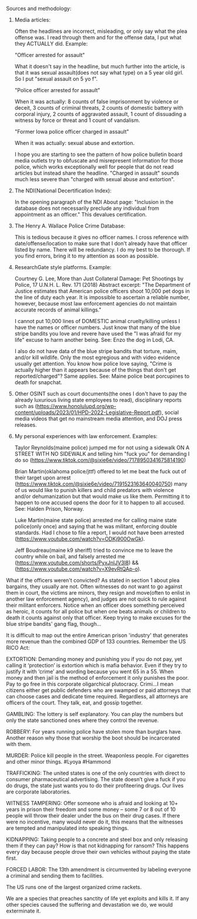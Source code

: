 Sources and methodology:

1. Media articles:
	
	Often the headlines are incorrect, misleading, or only say what the plea offense was. I read through them and for the offense data, I put what they ACTUALLY did. Example:

	"Officer arrested for assault"

	What it doesn't say in the headline, but much further into the article, is that it was sexual assault(does not say what type) on a 5 year old girl. So I put "sexual assault on 5 yo f". 
	
	"Police officer arrested for assault"
	
	When it was actually: 8 counts of false imprisonment by violence or deceit, 3 counts of criminal threats, 2 counts of domestic battery with corporal injury, 2 counts of aggravated assault, 1 count of dissuading a witness by force or threat and 1 count of vandalism.
	
	"Former Iowa police officer charged in assault"
	
	When it was actually: sexual abuse and extortion.
	
	I hope you are starting to see the pattern of how police bulletin board media outlets try to obfuscate and misrepresent information for those police, which works exceptionally well for people that do not read articles but instead share the headline. "Charged in assault" sounds much less severe than "charged with sexual abuse and extortion".

2. The NDI(National Decertification Index):

	In the opening paragraph of the NDI About page: "Inclusion in the database does not necessarily preclude any individual from appointment as an officer." This devalues certification.

3. The Henry A. Wallace Police Crime Database:

	This is tedious because it gives no officer names. I cross reference with date/offense/location to make sure that I don't already have that officer listed by name. There will be redundancy. I do my best to be thorough. If you find errors, bring it to my attention as soon as possible.

4. ResearchGate style platforms. Example:

	Courtney G. Lee, More than Just Collateral Damage: Pet Shootings by Police, 17 U.N.H. L. Rev. 171 (2018) Abstract excerpt: "The Department of Justice estimates that American police officers shoot 10,000 pet dogs in the line of duty each year. It is impossible to ascertain a reliable number, however, because most law enforcement agencies do not maintain accurate records of animal killings."
	
	I cannot put 10,000 lines of DOMESTIC animal cruelty/killing unless I have the names or officer numbers. Just know that many of the blue stripe bandits you love and revere have used the "I was afraid for my life" excuse to harm another being. See: Enzo the dog in Lodi, CA.
		
	I also do not have data of the blue stripe bandits that torture, maim, and/or kill wildlife. Only the most egregious and with video evidence usually get attention. You know how police love saying, "Crime is actually higher than it appears because of the things that don't get reported/charged"? Same applies. See: Maine police beat porcupines to death for snapchat.
	
5. Other OSINT such as court documents(the ones I don't have to pay the already luxurious living state employees to read), disciplinary reports such as (https://www.honolulupd.org/wp-content/uploads/2023/01/HPD-2022-Legislative-Report.pdf), social media videos that get no mainstream media attention, and DOJ press releases.

6. My personal experiences with law enforcement. Examples:

	Taylor Reynolds(maine police) jumped me for not using a sidewalk ON A STREET WITH NO SIDEWALK and telling him "fuck you" for demanding I do so (https://www.tiktok.com/@sixie6e/video/7178950341675814190)
	
	Brian Martin(oklahoma police/jttf) offered to let me beat the fuck out of their target upon arrest (https://www.tiktok.com/@sixie6e/video/7191523163640040750) many of us would like to punish killers and child predators with violence and/or dehumanization but that would make us like them. Permitting it to happen to one accused opens the door for it to happen to all accused. See: Halden Prison, Norway.
	
	Luke Martin(maine state police) arrested me for calling maine state police(only once) and saying that he was militant, enforcing double standards. Had I chose to file a report, I would not have been arrested (https://www.youtube.com/watch?v=ODKj900OwGk). 
	
	Jeff Boudreau(maine k9 sheriff) tried to convince me to leave the country while on bail, and falsely arrested me (https://www.youtube.com/shorts/PyxJnlJV3l8) && (https://www.youtube.com/watch?v=X9evRtQAp-o).

What if the officers weren't convicted? As stated in section 1 about plea bargains, they usually are not. Often witnesses do not want to go against them in court, the victims are minors, they resign and move(often to enlist in another law enforcement agency), and judges are not quick to rule against their militant enforcers. Notice when an officer does something perceived as heroic, it counts for all police but when one beats animals or children to death it counts against only that officer. Keep trying to make excuses for the blue stripe bandits' gang flag, though...

It is difficult to map out the entire American prison 'industry' that generates more revenue than the combined GDP of 133 countries. Remember the US RICO Act:

EXTORTION: Demanding money and punishing you if you do not pay, yet calling it ‘protection’ is extortion which is mafia behavior. Even if they try to justify it with ‘crime’ and wording because you went 65 in a 55. When money and then jail is the method of enforcement it only punishes the poor. Pay to go free in this corporate oligarchical plutocracy. Crimi…I mean citizens either get public defenders who are swamped or paid attorneys that can choose cases and dedicate time required. Regardless, all attorneys are officers of the court. They talk, eat, and gossip together.

GAMBLING: The lottery is self explanatory. You can play the numbers but only the state sanctioned ones where they control the revenue.

ROBBERY: For years running police have stolen more than burglars have. Another reason why those that worship the boot should be incarcerated with them.

MURDER: Police kill people in the street. Weaponless people. For cigarettes and other minor things. #Lyoya #Hammond

TRAFFICKING: The united states is one of the only countries with direct to consumer pharmaceutical advertising. The state doesn’t give a fuck if you do drugs, the state just wants you to do their profiteering drugs. Our lives are corporate laboratories.

WITNESS TAMPERING: Offer someone who is afraid and looking at 10+ years in prison their freedom and some money – some 7 or 8 out of 10 people will throw their dealer under the bus on their drug cases. If there were no incentive, many would never do it, this means that the witnesses are tempted and manipulated into speaking things.

KIDNAPPING: Taking people to a concrete and steel box and only releasing them if they can pay? How is that not kidnapping for ransom? This happens every day because people drove their own vehicles without paying the state first.

FORCED LABOR: The 13th amendment is circumvented by labeling everyone a criminal and sending them to facilities.

The US runs one of the largest organized crime rackets.

We are a species that preaches sanctity of life yet exploits and kills it. If any other species caused the suffering and devastation we do, we would exterminate it.

